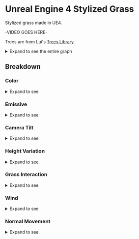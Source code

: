 # Unreal Engine 4 Stylized Grass

Stylized grass made in UE4.

-VIDEO GOES HERE-

Trees are from Lui's [Trees Library](https://forums.unrealengine.com/community/community-content-tools-and-tutorials/82804-free-trees-library).

<details>
<summary>Expand to see the entire graph</summary>
![1](Images/TotalGraph.png)
</details>

## Breakdown

### Color
<details>
<summary>Expand to see</summary>
![1](Images/1.png)

Here a worldspace noise texture is combined with vertex colours to fade grass colour between the root and tip. There is no diffuse texture.

![1](Images/2.png)

At distance, we colourize the grass towards a tint colour. This is driven by curve (LUT) to make the effect non-linear.
</details>

### Emissive
<details>
<summary>Expand to see</summary>
![1](Images/3.png)

This takes the untinted grass colour and reduces it before piping directly into emissive. This helps ensure some amount of grass colour is visible even at distance or in shadow.
</details>

### Camera Tilt
<details>
<summary>Expand to see</summary>
![1](Images/4.png)

Tilts the grass away from the camera at harsher angles. Intended to hide the gaps between blades when looking straight down.
Pivot point is an estimated position above the grass and comes from the Grass Interaction step.

This is based on [this GDC talk](https://youtu.be/wavnKZNSYqU?t=1156) about the foliage of Horizon: Zero Dawn.
</details>

### Height Variation
<details>
<summary>Expand to see</summary>
![1](Images/5.png)

This step applies a non-animated variation to height. This same effect can be created using the UE4 placement tool, so to really justify this step, some amount of animation or something should probably be added.

As-is, voronoi noise creates congruent ridges and peaks, implying the grass is doing really well in some places. True 'ridge noise' might be a good fit here.

</details>

### Grass Interaction
<details>
<summary>Expand to see</summary>
![1](Images/6.png)

To affect grass, actors can release particles with a vector field texture. As long as these particles draw to custom depth, they will be captured by a downward-facing orthographic camera. This is written to a render texture which the grass samples from. Directionality can the be found by un-projecting the vector field, which is then used to rotate the grass about its axis.

This approach has some benefits. For example, particles could be spawned for explosions to create shockwaves or other wind effects. Currently there is just one pre-made vector field texture, which only matches to circular objects. To handle more complex shapes, these fields could be generated on the fly. Potentially a simpler approach is just to use a depth buffer comparison, like you see with snow footprint simulations. This would lose the outward splay of grass blades, though.

This is based on the grass interaction described by Tommy Tran, found [here.](https://www.raywenderlich.com/6314-creating-interactive-grass-in-unreal-engine-4)
</details>

### Wind
<details>
<summary>Expand to see</summary>
![1](Images/7.png)

We also apply two levels of wind. One at scene-scale and another for smaller perturbations to imitate  localized gusts of wind. Both use vertex colours to avoid shifting the root of the grass around.
</details>

### Normal Movement

<details>
<summary>Expand to see</summary>
![1](Images/8.png)
![1](Images/9.png)

This technique also comes from the Kite demo.
We use two scrolling normal maps to create a wind-like effect that shifts the grass normals around (at rest, these normals point straight up).
As the normals animate, dark regions appear, which can look like wind, or cloud shadows.
</details>